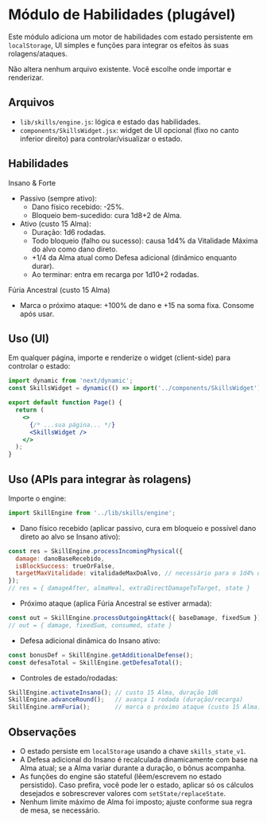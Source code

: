 # Módulo de Habilidades (plugável)

Este módulo adiciona um motor de habilidades com estado persistente em `localStorage`, UI simples e funções para integrar os efeitos às suas rolagens/ataques.

Não altera nenhum arquivo existente. Você escolhe onde importar e renderizar.

## Arquivos

- `lib/skills/engine.js`: lógica e estado das habilidades.
- `components/SkillsWidget.jsx`: widget de UI opcional (fixo no canto inferior direito) para controlar/visualizar o estado.

## Habilidades

Insano & Forte
- Passivo (sempre ativo):
  - Dano físico recebido: -25%.
  - Bloqueio bem-sucedido: cura 1d8+2 de Alma.
- Ativo (custo 15 Alma):
  - Duração: 1d6 rodadas.
  - Todo bloqueio (falho ou sucesso): causa 1d4% da Vitalidade Máxima do alvo como dano direto.
  - +1/4 da Alma atual como Defesa adicional (dinâmico enquanto durar).
  - Ao terminar: entra em recarga por 1d10+2 rodadas.

Fúria Ancestral (custo 15 Alma)
- Marca o próximo ataque: +100% de dano e +15 na soma fixa. Consome após usar.

## Uso (UI)

Em qualquer página, importe e renderize o widget (client-side) para controlar o estado:

```jsx
import dynamic from 'next/dynamic';
const SkillsWidget = dynamic(() => import('../components/SkillsWidget'), { ssr: false });

export default function Page() {
  return (
    <>
      {/* ...sua página... */}
      <SkillsWidget />
    </>
  );
}
```

## Uso (APIs para integrar às rolagens)

Importe o engine:

```js
import SkillEngine from '../lib/skills/engine';
```

- Dano físico recebido (aplicar passivo, cura em bloqueio e possível dano direto ao alvo se Insano ativo):

```js
const res = SkillEngine.processIncomingPhysical({
  damage: danoBaseRecebido,
  isBlockSuccess: trueOrFalse,
  targetMaxVitalidade: vitalidadeMaxDoAlvo, // necessário para o 1d4% quando Insano ativo
});
// res = { damageAfter, almaHeal, extraDirectDamageToTarget, state }
```

- Próximo ataque (aplica Fúria Ancestral se estiver armada):

```js
const out = SkillEngine.processOutgoingAttack({ baseDamage, fixedSum });
// out = { damage, fixedSum, consumed, state }
```

- Defesa adicional dinâmica do Insano ativo:

```js
const bonusDef = SkillEngine.getAdditionalDefense();
const defesaTotal = SkillEngine.getDefesaTotal();
```

- Controles de estado/rodadas:

```js
SkillEngine.activateInsano(); // custo 15 Alma, duração 1d6
SkillEngine.advanceRound();   // avança 1 rodada (duração/recarga)
SkillEngine.armFuria();       // marca o próximo ataque (custo 15 Alma)
```

## Observações

- O estado persiste em `localStorage` usando a chave `skills_state_v1`.
- A Defesa adicional do Insano é recalculada dinamicamente com base na Alma atual; se a Alma variar durante a duração, o bônus acompanha.
- As funções do engine são stateful (lêem/escrevem no estado persistido). Caso prefira, você pode ler o estado, aplicar só os cálculos desejados e sobrescrever valores com `setState/replaceState`.
- Nenhum limite máximo de Alma foi imposto; ajuste conforme sua regra de mesa, se necessário.
